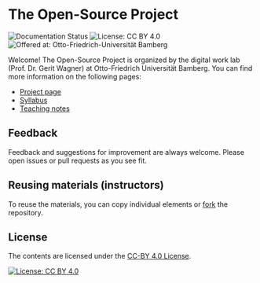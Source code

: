 # The Open-Source Project

![Documentation Status](https://img.shields.io/github/actions/workflow/status/digital-work-lab/open-source-project/pages.yml?label=documentation)
![License: CC BY 4.0](https://img.shields.io/badge/License-CC%20BY%204.0-lightgrey.svg)
![Offered at: Otto-Friedrich-Universität Bamberg](https://img.shields.io/badge/Offered%20at-Otto--Friedrich--Universit%C3%A4t%20Bamberg-blue)

Welcome! The Open-Source Project is organized by the digital work lab (Prof. Dr. Gerit Wagner) at Otto-Friedrich Universität Bamberg.
You can find more information on the following pages:

- [Project page](https://digital-work-lab.github.io/open-source-project/)
- [Syllabus](https://digital-work-lab.github.io/open-source-project/docs/syllabus.html)
- [Teaching notes](https://digital-work-lab.github.io/open-source-project/docs/teaching_notes.html)

## Feedback

Feedback and suggestions for improvement are always welcome. Please open issues or pull requests as you see fit.

## Reusing materials (instructors)

To reuse the materials, you can copy individual elements or [fork](https://github.com/digital-work-lab/open-source-project/fork) the repository.

## License

The contents are licensed under the [CC-BY 4.0 License](https://creativecommons.org/licenses/by/4.0/).

[![License: CC BY 4.0](https://licensebuttons.net/l/by/4.0/88x31.png)](https://creativecommons.org/licenses/by/4.0/)
